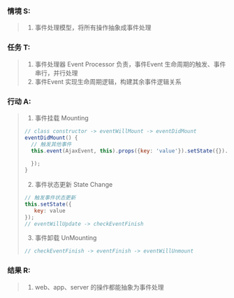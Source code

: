 ### 情境 S:
> 1. 事件处理模型，将所有操作抽象成事件处理
### 任务 T:  
> 1. 事件处理器 Event Processor 负责，事件Event 生命周期的触发、事件串行，并行处理
> 2. 事件Event 实现生命周期逻辑，构建其余事件逻辑关系
### 行动 A: 
> 1. 事件挂载 Mounting
>```javascript
> // class constructor -> eventWillMount -> eventDidMount
> eventDidMount() {   
>   // 触发其他事件
>   this.event(AjaxEvent, this).props({key: 'value'}).setState({}).then(()=> {
>     
>   });
> }
>```
>
> 2. 事件状态更新 State Change
>```javascript
> // 触发事件状态更新
> this.setState({
>    key: value
> });
> // eventWillUpdate -> checkEventFinish
>```
> 
> 3. 事件卸载 UnMounting
>```javascript
> // checkEventFinish -> eventFinish -> eventWillUnmount
>```
>
### 结果 R:
> 1. web、app、server 的操作都能抽象为事件处理
